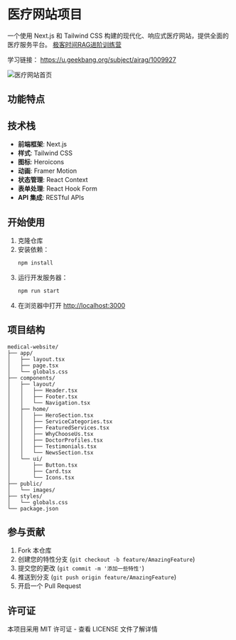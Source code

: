 # 医疗网站项目

一个使用 Next.js 和 Tailwind CSS 构建的现代化、响应式医疗网站，提供全面的医疗服务平台。 
<a href="https://u.geekbang.org/subject/airag/1009927"> 极客时间RAG进阶训练营</a>

学习链接： https://u.geekbang.org/subject/airag/1009927 



![医疗网站首页](frontend/public/images/medical-page.png)


## 功能特点



## 技术栈

- **前端框架**: Next.js
- **样式**: Tailwind CSS
- **图标**: Heroicons
- **动画**: Framer Motion
- **状态管理**: React Context
- **表单处理**: React Hook Form
- **API 集成**: RESTful APIs

## 开始使用

1. 克隆仓库
2. 安装依赖：
   ```bash
   npm install
   ```
3. 运行开发服务器：
   ```bash
   npm run start
   ```
4. 在浏览器中打开 [http://localhost:3000](http://localhost:3000)

## 项目结构

```
medical-website/
├── app/
│   ├── layout.tsx
│   ├── page.tsx
│   └── globals.css
├── components/
│   ├── layout/
│   │   ├── Header.tsx
│   │   ├── Footer.tsx
│   │   └── Navigation.tsx
│   ├── home/
│   │   ├── HeroSection.tsx
│   │   ├── ServiceCategories.tsx
│   │   ├── FeaturedServices.tsx
│   │   ├── WhyChooseUs.tsx
│   │   ├── DoctorProfiles.tsx
│   │   ├── Testimonials.tsx
│   │   └── NewsSection.tsx
│   └── ui/
│       ├── Button.tsx
│       ├── Card.tsx
│       └── Icons.tsx
├── public/
│   └── images/
├── styles/
│   └── globals.css
└── package.json
```

## 参与贡献

1. Fork 本仓库
2. 创建您的特性分支 (`git checkout -b feature/AmazingFeature`)
3. 提交您的更改 (`git commit -m '添加一些特性'`)
4. 推送到分支 (`git push origin feature/AmazingFeature`)
5. 开启一个 Pull Request

## 许可证

本项目采用 MIT 许可证 - 查看 LICENSE 文件了解详情